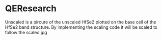 # QEResearch
Unscaled is a pircure of the unscaled HfSe2 plotted on the base cell of the HfSe2 band structure. By implementing the scaling code it will be scaled to follow the scaled jpg
